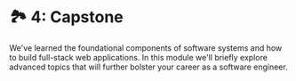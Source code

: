 # 🏞 4: Capstone

We've learned the foundational components of software systems and how to build full-stack web applications. In this module we'll briefly explore advanced topics that will further bolster your career as a software engineer.
